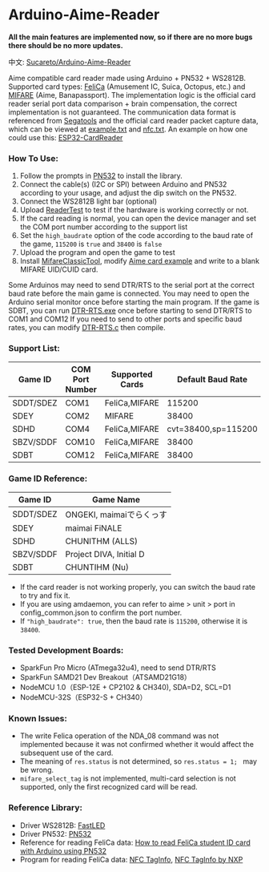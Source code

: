 # **Arduino-Aime-Reader**
**All the main features are implemented now, so if there are no more bugs there should be no more updates.**

中文: [Sucareto/Arduino-Aime-Reader](https://github.com/Sucareto/Arduino-Aime-Reader)

Aime compatible card reader made using Arduino + PN532 + WS2812B.
Supported card types: [FeliCa](https://en.wikipedia.org/wiki/FeliCa) (Amusement IC, Suica, Octopus, etc.) and [MIFARE](https://en.wikipedia.org/wiki/MIFARE) (Aime, Banapassport).
The implementation logic is the official card reader serial port data comparison + brain compensation, the correct implementation is not guaranteed.
The communication data format is referenced from [Segatools](https://github.com/rakisaionji/segatools) and the official card reader packet capture data, which can be viewed at [example.txt](doc/example.txt) and [nfc.txt](doc/nfc.txt).
An example on how one could use this: [ESP32-CardReader](https://github.com/Sucareto/ESP32-CardReader)


### **How To Use:**
1. Follow the prompts in [PN532](https://github.com/elechouse/PN532) to install the library.
2. Connect the cable(s) (I2C or SPI) between Arduino and PN532 according to your usage, and adjust the dip switch on the PN532.
3. Connect the WS2812B light bar (optional)
4. Upload [ReaderTest](tools/ReaderTest/ReaderTest.ino) to test if the hardware is working correctly or not.
5. If the card reading is normal, you can open the device manager and set the COM port number according to the support list
6. Set the `high_baudrate` option of the code according to the baud rate of the game, `115200` is `true` and `38400` is `false`
7. Upload the program and open the game to test
8. Install [MifareClassicTool](https://github.com/ikarus23/MifareClassicTool), modify [Aime card example](doc/aime_example.mct) and write to a blank MIFARE UID/CUID card.

Some Arduinos may need to send DTR/RTS to the serial port at the correct baud rate before the main game is connected. You may need to open the Arduino serial monitor once before starting the main program.
If the game is SDBT, you can run [DTR-RTS.exe](tools/DTR-RTS.exe) once before starting to send DTR/RTS to COM1 and COM12
If you need to send to other ports and specific baud rates, you can modify [DTR-RTS.c](tools/DTR-RTS.c) then compile.


### **Support List:**
| Game ID | COM Port Number | Supported Cards | Default Baud Rate |
| - | - | - | - |
| SDDT/SDEZ | COM1 | FeliCa,MIFARE | 115200 |
| SDEY | COM2 | MIFARE | 38400 |
| SDHD | COM4 | FeliCa,MIFARE | cvt=38400,sp=115200 |
| SBZV/SDDF | COM10 | FeliCa,MIFARE | 38400 |
| SDBT | COM12 | FeliCa,MIFARE | 38400 |

### **Game ID Reference:**
| Game ID | Game Name |
| - | - |
| SDDT/SDEZ | ONGEKI, maimaiでらくっす |
| SDEY | maimai FiNALE |
| SDHD | CHUNITHM (ALLS) |
| SBZV/SDDF | Project DIVA, Initial D |
| SDBT | CHUNTIHM (Nu) |

- If the card reader is not working properly, you can switch the baud rate to try and fix it.
- If you are using amdaemon, you can refer to aime > unit > port in config_common.json to confirm the port number.
- If `"high_baudrate": true`, then the baud rate is `115200`, otherwise it is `38400`.

### **Tested Development Boards:**
- SparkFun Pro Micro (ATmega32u4), need to send DTR/RTS
- SparkFun SAMD21 Dev Breakout（ATSAMD21G18）
- NodeMCU 1.0（ESP-12E + CP2102 & CH340), SDA=D2, SCL=D1
- NodeMCU-32S（ESP32-S + CH340）

### **Known Issues:**
- The write Felica operation of the NDA_08 command was not implemented because it was not confirmed whether it would affect the subsequent use of the card.
- The meaning of `res.status` is not determined, so `res.status = 1; ` may be wrong.
- `mifare_select_tag` is not implemented, multi-card selection is not supported, only the first recognized card will be read.


### **Reference Library:**
- Driver WS2812B: [FastLED](https://github.com/FastLED/FastLED)
- Driver PN532: [PN532](https://github.com/elechouse/PN532)
- Reference for reading FeliCa data: [How to read FeliCa student ID card with Arduino using PN532](https://qiita.com/gpioblink/items/91597a5275862f7ffb3c)
- Program for reading FeliCa data: [NFC TagInfo](https://play.google.com/store/apps/details?id=at.mroland.android.apps.nfctaginfo), [NFC TagInfo by NXP](https://play.google.com/store/apps/details?id=com.nxp.taginfolite)
